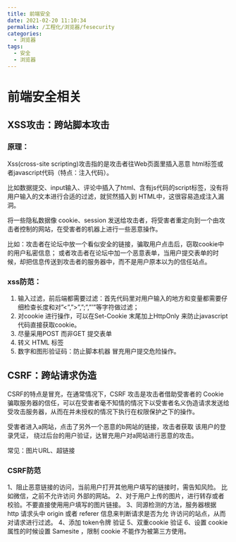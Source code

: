 ```yaml
---
title: 前端安全
date: 2021-02-20 11:10:34
permalink: /工程化/浏览器/fesecurity
categories:
  - 浏览器
tags:
  - 安全
  - 浏览器
---
```

# 前端安全相关

## XSS攻击：跨站脚本攻击

### 原理：

Xss(cross-site scripting)攻击指的是攻击者往Web页面里插入恶意 html标签或者javascript代码（特点：注入代码）。

比如数据提交、input输入、评论中插入了html、含有js代码的script标签，没有将用户输入的文本进行合适的过滤，就贸然插入到 HTML中，这很容易造成注入漏洞。

将一些隐私数据像 cookie、session 发送给攻击者，将受害者重定向到一个由攻击者控制的网站，在受害者的机器上进行一些恶意操作。

比如：攻击者在论坛中放一个看似安全的链接，骗取用户点击后，窃取cookie中的用户私密信息；
或者攻击者在论坛中加一个恶意表单，当用户提交表单的时候，却把信息传送到攻击者的服务器中，而不是用户原本以为的信任站点。

### xss防范：

1. 输入过滤，前后端都需要过滤：首先代码里对用户输入的地方和变量都需要仔细检查长度和对”<”,”>”,”;”,”’”等字符做过滤；
2. 对cookie 进行操作，可以在Set-Cookie 末尾加上HttpOnly 来防止javascript 代码直接获取cookie。
3. 尽量采用POST 而非GET 提交表单
4. 转义 HTML 标签
5. 数字和图形验证码：防止脚本机器 冒充用户提交危险操作。

## CSRF：跨站请求伪造

CSRF的特点是冒充，在通常情况下，CSRF 攻击是攻击者借助受害者的 Cookie 骗取服务器的信任，可以在受害者毫不知情的情况下以受害者名义伪造请求发送给受攻击服务器，从而在并未授权的情况下执行在权限保护之下的操作。

受害者进入a网站，点击了另外一个恶意的b网站的链接，攻击者获取 该用户的登录凭证，
绕过后台的用户验证，达冒充用户对a网站进行恶意的攻击。

常见：图片URL、超链接

### CSRF防范

1、阻止恶意链接的访问，当前用户打开其他用户填写的链接时，需告知风险。
		比如微信，之前不允许访问 外部的网站。
2、对于用户上传的图片，进行转存或者校验。不要直接使用用户填写的图片链接。
3、同源检测的方法，服务器根据 http 请求头中 origin 或者 referer 信息来判断请求是否为允
许访问的站点，从而对请求进行过滤。
4、添加 token令牌 验证
5、双重cookie 验证
6、设置 cookie 属性的时候设置 Samesite ，限制 cookie 不能作为被第三方使用。

